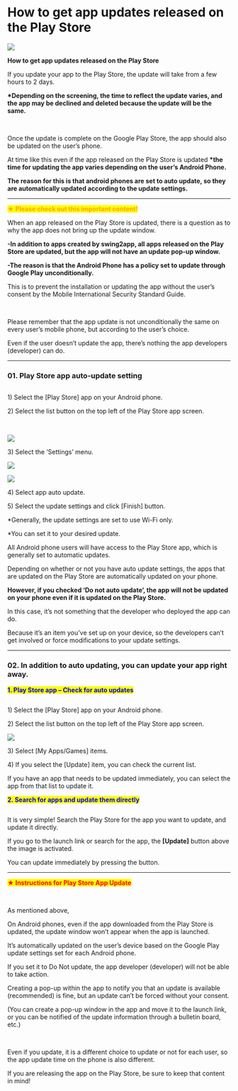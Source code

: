 # How to get app updates released on the Play Store

![](https://support.swing2app.com/wp-content/uploads/2019/08/Playstore\_up.png)

**How to get app updates released on the Play Store**

If you update your app to the Play Store, the update will take from a few hours to 2 days.

**\*Depending on the screening, the time to reflect the update varies, and the app may be declined and deleted because the update will be the same.**

​

Once the update is complete on the Google Play Store, the app should also be updated on the user’s phone.

At time like this even if the app released on the Play Store is updated **\*the time for updating the app varies depending on the user’s Android Phone.**

**The reason for this is that android phones are set to auto update, so they are automatically updated according to the update settings.**

****

<mark style="color:orange;">**★ Please check out this important content!**</mark>

When an app released on the Play Store is updated, there is a question as to why the app does not bring up the update window.

**-In addition to apps created by swing2app, all apps released on the Play Store are updated, but the app will not have an update pop-up window.**

**-The reason is that the Android Phone has a policy set to update through Google Play unconditionally.**

This is to prevent the installation or updating the app without the user’s consent by the Mobile International Security Standard Guide.

​

Please remember that the app update is not unconditionally the same on every user’s mobile phone, but according to the user’s choice.

Even if the user doesn’t update the app, there’s nothing the app developers (developer) can do.

***

### **01. Play Store app auto-update setting**

<figure><img src="../../.gitbook/assets/Rectanglef 3.png" alt=""><figcaption></figcaption></figure>

1\) Select the \[Play Store] app on your Android phone.

2\) Select the list button on the top left of the Play Store app screen.

​

![](https://support.swing2app.com/wp-content/uploads/2018/09/Picture4-4.png)

3\) Select the ‘Settings’ menu.

![](https://support.swing2app.com/wp-content/uploads/2018/09/Picture5-4.png)

![](https://support.swing2app.com/wp-content/uploads/2018/09/Picture7-4.png)

4\) Select app auto update.

5\) Select the update settings and click \[Finish] button.

\*Generally, the update settings are set to use Wi-Fi only.

\*You can set it to your desired update.



All Android phone users will have access to the Play Store app, which is generally set to automatic updates.

Depending on whether or not you have auto update settings, the apps that are updated on the Play Store are automatically updated on your phone.

**However, if you checked ‘Do not auto update’, the app will not be updated on your phone even if it is updated on the Play Store.**

In this case, it’s not something that the developer who deployed the app can do.

Because it’s an item you’ve set up on your device, so the developers can’t get involved or force modifications to your update settings.

***

### **02. In addition to auto updating, you can update your app right away.**

<mark style="color:blue;">**1. Play Store app – Check for auto updates**</mark>

<figure><img src="../../.gitbook/assets/Rectanglef 3.png" alt=""><figcaption></figcaption></figure>

1\) Select the \[Play Store] app on your Android phone.

2\) Select the list button on the top left of the Play Store app screen.

![](https://support.swing2app.com/wp-content/uploads/2019/08/android2.png)

3\) Select \[My Apps/Games] items.

4\) If you select the \[Update] item, you can check the current list.

If you have an app that needs to be updated immediately, you can select the app from that list to update it.



<mark style="color:blue;">**2. Search for apps and update them directly**</mark>

<figure><img src="../../.gitbook/assets/Rectangle 3d.png" alt=""><figcaption></figcaption></figure>

It is very simple! Search the Play Store for the app you want to update, and update it directly.

If you go to the launch link or search for the app, the **\[Update]** button above the image is activated.

You can update immediately by pressing the button.

***

<mark style="color:red;">**★ Instructions for Play Store App Update**</mark>

​

As mentioned above,

On Android phones, even if the app downloaded from the Play Store is updated, the update window won’t appear when the app is launched.

It’s automatically updated on the user’s device based on the Google Play update settings set for each Android phone.

If you set it to Do Not update, the app developer (developer) will not be able to take action.

Creating a pop-up within the app to notify you that an update is available (recommended) is fine, but an update can’t be forced without your consent.

(You can create a pop-up window in the app and move it to the launch link, or you can be notified of the update information through a bulletin board, etc.)

​

Even if you update, it is a different choice to update or not for each user, so the app update time on the phone is also different.

If you are releasing the app on the Play Store, be sure to keep that content in mind!
